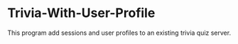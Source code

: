 # Trivia-With-User-Profile
This program add sessions and user profiles to an existing trivia quiz server.
